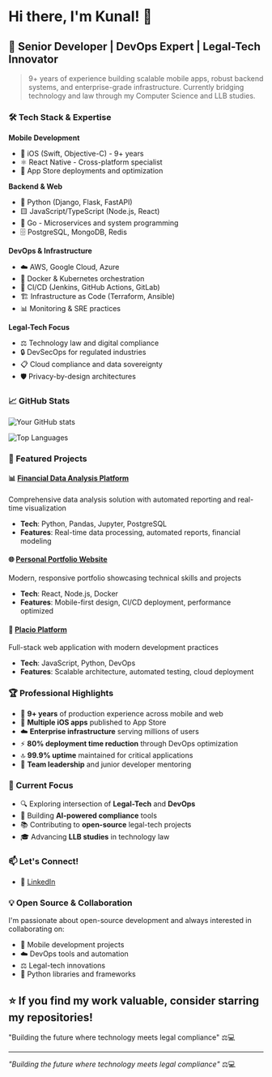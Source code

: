 # Hi there, I'm Kunal! 👋

## 🚀 Senior Developer | DevOps Expert | Legal-Tech Innovator

> 9+ years of experience building scalable mobile apps, robust backend systems, and enterprise-grade infrastructure. Currently bridging technology and law through my Computer Science and LLB studies.

### 🛠️ Tech Stack & Expertise

**Mobile Development**
- 📱 iOS (Swift, Objective-C) - 9+ years
- ⚛️ React Native - Cross-platform specialist
- 🏪 App Store deployments and optimization

**Backend & Web**
- 🐍 Python (Django, Flask, FastAPI)
- 🟨 JavaScript/TypeScript (Node.js, React)
- 🔷 Go - Microservices and system programming
- 🗄️ PostgreSQL, MongoDB, Redis

**DevOps & Infrastructure**
- ☁️ AWS, Google Cloud, Azure
- 🐳 Docker & Kubernetes orchestration
- 🔄 CI/CD (Jenkins, GitHub Actions, GitLab)
- 🏗️ Infrastructure as Code (Terraform, Ansible)
- 📊 Monitoring & SRE practices

**Legal-Tech Focus**
- ⚖️ Technology law and digital compliance
- 🔒 DevSecOps for regulated industries
- 📋 Cloud compliance and data sovereignty
- 🛡️ Privacy-by-design architectures

### 📈 GitHub Stats

![Your GitHub stats](https://github-readme-stats.vercel.app/api?username=nerdyk3&show_icons=true&theme=radical)

![Top Languages](https://github-readme-stats.vercel.app/api/top-langs/?username=nerdyk3&layout=compact&theme=radical)

### 🎯 Featured Projects

#### 📊 [Financial Data Analysis Platform](https://github.com/nerdyk3/placio_financial)
Comprehensive data analysis solution with automated reporting and real-time visualization
- **Tech**: Python, Pandas, Jupyter, PostgreSQL
- **Features**: Real-time data processing, automated reports, financial modeling

#### 🌐 [Personal Portfolio Website](https://github.com/nerdyk3/kunal-s-website)
Modern, responsive portfolio showcasing technical skills and projects
- **Tech**: React, Node.js, Docker
- **Features**: Mobile-first design, CI/CD deployment, performance optimized

#### 🏢 [Placio Platform](https://github.com/nerdyk3/placio)
Full-stack web application with modern development practices
- **Tech**: JavaScript, Python, DevOps
- **Features**: Scalable architecture, automated testing, cloud deployment

### 🏆 Professional Highlights

- 🎯 **9+ years** of production experience across mobile and web
- 📱 **Multiple iOS apps** published to App Store
- ☁️ **Enterprise infrastructure** serving millions of users
- ⚡ **80% deployment time reduction** through DevOps optimization
- 🔝 **99.9% uptime** maintained for critical applications
- 👥 **Team leadership** and junior developer mentoring

### 🌱 Current Focus

- 🔍 Exploring intersection of **Legal-Tech** and **DevOps**
- 🤖 Building **AI-powered compliance** tools
- 📚 Contributing to **open-source** legal-tech projects
- 🎓 Advancing **LLB studies** in technology law

### 📫 Let's Connect!

- 💼 [LinkedIn](https://linkedin.com/in/coderk3)

### 💡 Open Source & Collaboration

I'm passionate about open-source development and always interested in collaborating on:
- 📱 Mobile development projects
- ☁️ DevOps tools and automation
- ⚖️ Legal-tech innovations
- 🐍 Python libraries and frameworks

**⭐ If you find my work valuable, consider starring my repositories!**
----------------------
"Building the future where technology meets legal compliance" ⚖️💻

---

*"Building the future where technology meets legal compliance"* ⚖️💻

